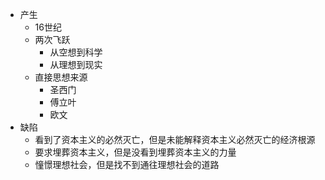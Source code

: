 - 产生
	- 16世纪
	- 两次飞跃
		- 从空想到科学
		- 从理想到现实
	- 直接思想来源
		- 圣西门
		- 傅立叶
		- 欧文
- 缺陷
	- 看到了资本主义的必然灭亡，但是未能解释资本主义必然灭亡的经济根源
	- 要求埋葬资本主义，但是没看到埋葬资本主义的力量
	- 憧憬理想社会，但是找不到通往理想社会的道路